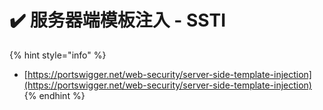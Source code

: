 # ✔️ 服务器端模板注入 - SSTI

{% hint style="info" %}
* [https://portswigger.net/web-security/server-side-template-injection](https://portswigger.net/web-security/server-side-template-injection)
{% endhint %}
